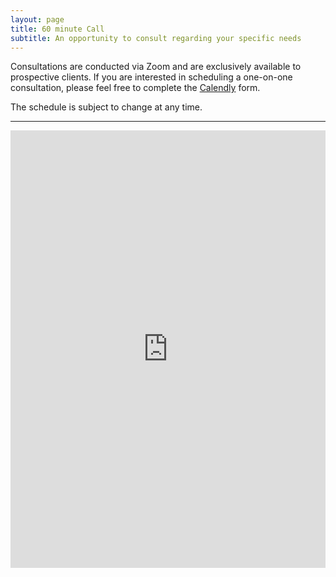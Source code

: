 ```yaml
---
layout: page
title: 60 minute Call 
subtitle: An opportunity to consult regarding your specific needs 
---
```



Consultations are conducted via Zoom and are exclusively available to prospective clients. If you are interested in scheduling a one-on-one consultation, please feel free to complete the [Calendly](https://calendly.com/naiborhujosua/60min?month=2025-05) form.

The schedule is subject to change at any time.

---


<iframe 
src="https://calendly.com/naiborhujosua/60min?month=2024-05" 
style="width: 100%; min-width: 320px; height: 700px;" 
frameborder="0">
</iframe>
